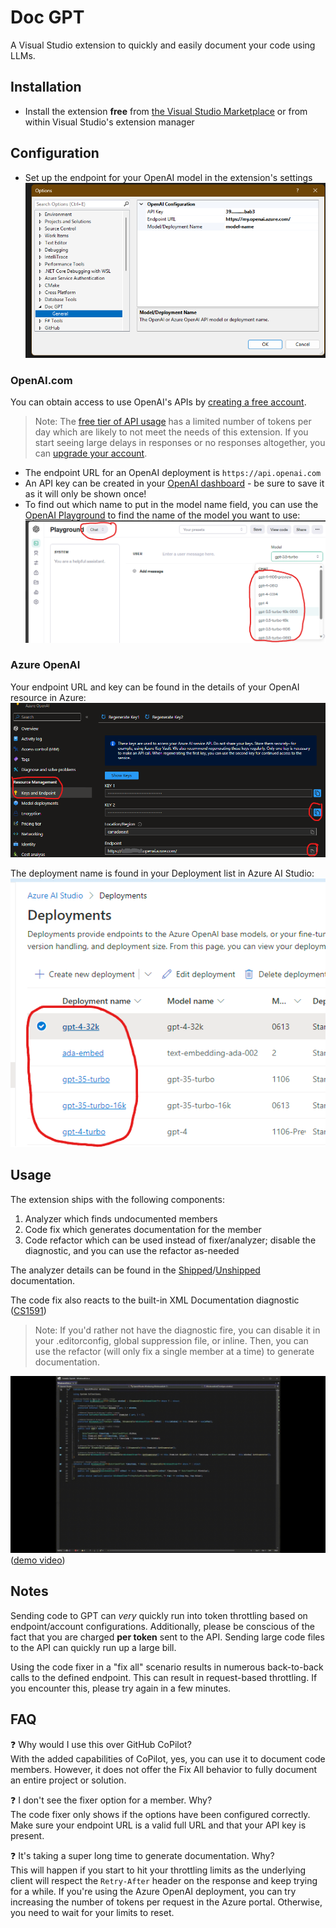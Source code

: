 ﻿# Doc GPT

A Visual Studio extension to quickly and easily document your code using LLMs.

## Installation

- Install the extension **free** from [the Visual Studio Marketplace](https://marketplace.visualstudio.com/items?itemName=bc3tech.net-bc3tech-docgpt) or from within Visual Studio's extension manager

## Configuration
- Set up the endpoint for your OpenAI model in the extension's settings
  ![VS Options panel for Doc GPT](docs/img/options_panel.png)

### OpenAI.com

You can obtain access to use OpenAI's APIs by [creating a free account]().
> Note: The [free tier of API usage](https://platform.openai.com/docs/guides/rate-limits/usage-tiers) has a limited number of tokens per day which are likely to not meet the needs of this extension. If you start seeing large delays in responses or no responses altogether, you can [upgrade your account](https://openai.com/pricing).

- The endpoint URL for an OpenAI deployment is `https://api.openai.com`
- An API key can be created in your [OpenAI dashboard](https://platform.openai.com/api-keys) - be sure to save it as it will only be shown once!
- To find out which name to put in the model name field, you can use the [OpenAI Playground](https://platform.openai.com/playground?mode=chat) to find the name of the model you want to use:
![OpenAI model list in the Chat Playground](docs/img/openai_model_list.png)

### Azure OpenAI

Your endpoint URL and key can be found in the details of your OpenAI resource in Azure:
![Resource Endpoint/Key details in Azure](docs/img/azure_details.png)

The deployment name is found in your Deployment list in Azure AI Studio:
![Deployment list in Azure AI Studio](docs/img/azure_deployment_list.png)

## Usage

The extension ships with the following components:

1. Analyzer which finds undocumented members
1. Code fix which generates documentation for the member
1. Code refactor which can be used instead of fixer/analyzer; disable the diagnostic, and you can use the refactor as-needed

The analyzer details can be found in the [Shipped](DocGpt.Roslyn/AnalyzerReleases.Shipped.md)/[Unshipped](DocGpt.Roslyn/AnalyzerReleases.Unshipped.md) documentation.

The code fix also reacts to the built-in XML Documentation diagnostic ([CS1591](https://learn.microsoft.com/en-us/dotnet/csharp/language-reference/compiler-messages/cs1591))

> Note: If you'd rather not have the diagnostic fire, you can disable it in your .editorconfig, global suppression file, or inline. Then, you can use the refactor (will only fix a single member at a time) to generate documentation.

![DEMO](docs/img/demo.gif) ([demo video](docs/img/demo.mp4))

## Notes

Sending code to GPT can *very* quickly run into token throttling based on endpoint/account configurations. Additionally, please be conscious of the fact that you are charged **per token** sent to the API. Sending large code files to the API can quickly run up a large bill.

Using the code fixer in a "fix all" scenario results in numerous back-to-back calls to the defined endpoint. This can result in request-based throttling. If you encounter this, please try again in a few minutes.

## FAQ

❓ Why would I use this over GitHub CoPilot? \
With the added capabilities of CoPilot, yes, you can use it to document code members. However, it does not offer the Fix All behavior to fully document an entire project or solution.

❓ I don't see the fixer option for a member. Why? \
The code fixer only shows if the options have been configured correctly. Make sure your endpoint URL is a valid full URL and that your API key is present.

❓ It's taking a super long time to generate documentation. Why? \
This will happen if you start to hit your throttling limits as the underlying client will respect the `Retry-After` header on the response and keep trying for a while. If you're using the Azure OpenAI deployment, you can try increasing the number of tokens per request in the Azure portal. Otherwise, you need to wait for your limits to reset.
